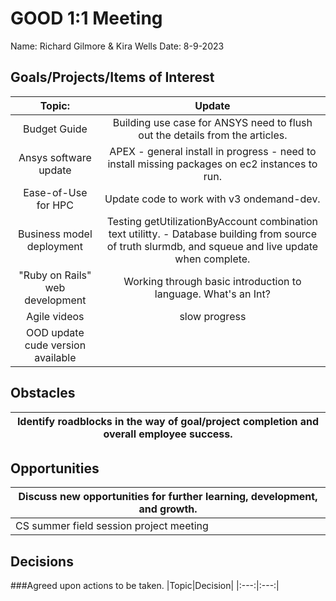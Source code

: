 # GOOD 1:1 Meeting 
Name: Richard Gilmore & Kira Wells
Date: 8-9-2023
## Goals/Projects/Items of Interest 
|Topic:|Update|
|:---:|:---:| 
|Budget Guide| Building use case for ANSYS need to flush out the details from the articles.
| Ansys software update | APEX - general install in progress - need to install missing packages on ec2 instances to run.
|Ease-of-Use for HPC| Update code to work with v3 ondemand-dev. |
| Business model deployment | Testing getUtilizationByAccount combination text utilitty. - Database building from source of truth slurmdb, and squeue and live update when complete.
|"Ruby on Rails" web development| Working through basic introduction to language. What's an Int?
| Agile videos | slow progress
| OOD update cude version available |

## Obstacles
|Identify roadblocks in the way of goal/project completion and overall employee success.|
|---|

## Opportunities 
|Discuss new opportunities for further learning, development, and growth.|
|---|
|CS summer field session project meeting | Need to test code from repo and update code for final published repo. Write abstract for SME paper next year!! Aug 15th deadline approaching.

## Decisions
###Agreed upon actions to be taken.
|Topic|Decision|
|:---:|:---:|

